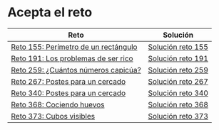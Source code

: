 # Acepta el reto

| Reto | Solución |
| --- | --- |
| [Reto 155: Perímetro de un rectángulo](https://www.aceptaelreto.com/problem/statement.php?id=155) | [Solución reto 155](https://github.com/rimissgames/acepta-el-reto/blob/main/volumen1/P155.java) |
| [Reto 191: Los problemas de ser rico](https://www.aceptaelreto.com/problem/statement.php?id=191) | [Solución reto 191](https://github.com/rimissgames/acepta-el-reto/blob/main/volumen1/P191.java) |
| [Reto 259: ¿Cuántos números capicúa?](https://www.aceptaelreto.com/problem/statement.php?id=259) | [Solución reto 259](https://github.com/rimissgames/acepta-el-reto/blob/main/volumen2/P259.java)
| [Reto 267: Postes para un cercado](https://www.aceptaelreto.com/problem/statement.php?id=267) | [Solución reto 267](https://github.com/rimissgames/acepta-el-reto/blob/main/volumen2/P267.java)
| [Reto 340: Postes para un cercado](https://www.aceptaelreto.com/problem/statement.php?id=340) | [Solución reto 340](https://github.com/rimissgames/acepta-el-reto/blob/main/volumen3/P340.java)
| [Reto 368: Cociendo huevos](https://www.aceptaelreto.com/problem/statement.php?id=368) | [Solución reto 368](https://github.com/rimissgames/acepta-el-reto/blob/main/volumen3/P368.java)
| [Reto 373: Cubos visibles](https://www.aceptaelreto.com/problem/statement.php?id=373) | [Solución reto 373](https://github.com/rimissgames/acepta-el-reto/blob/main/volumen3/P373.java)
